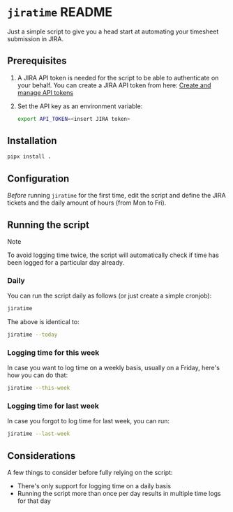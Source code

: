 # `jiratime` README

Just a simple script to give you a head start at automating your timesheet
submission in JIRA.

## Prerequisites

1.  A JIRA API token is needed for the script to be able to authenticate on
    your behalf. You can create a JIRA API token from here: [Create and manage
    API tokens](https://id.atlassian.com/manage-profile/security/api-tokens)
2.  Set the API key as an environment variable:

    ```sh
    export API_TOKEN=<insert JIRA token>
    ```

## Installation

```sh
pipx install .
```

## Configuration

*Before* running `jiratime` for the first time, edit the script and define
the JIRA tickets and the daily amount of hours (from Mon to Fri).

## Running the script

> [!NOTE]
> To avoid logging time twice, the script will automatically check if time has
> been logged for a particular day already.

### Daily

You can run the script daily as follows (or just create a simple cronjob):

```sh
jiratime
```

The above is identical to:

```sh
jiratime --today
```

### Logging time for this week

In case you want to log time on a weekly basis, usually on a Friday, here's how
you can do that:

```sh
jiratime --this-week
```

### Logging time for last week

In case you forgot to log time for last week, you can run:

```sh
jiratime --last-week
```

## Considerations

A few things to consider before fully relying on the script:

-   There's only support for logging time on a daily basis
-   Running the script more than once per day results in multiple time logs for
    that day
